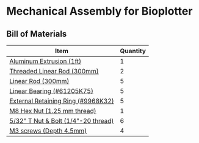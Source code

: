 # Mechanical Assembly for Bioplotter

## Bill of Materials

Item         | Quantity
------------ | -------------
[Aluminum Extrusion (1ft)](https://www.mcmaster.com/47065T107/) | 1
[Threaded Linear Rod (300mm)](https://www.mcmaster.com/1078N32/) | 2
[Linear Rod (300mm)](https://www.mcmaster.com/6112K44/) | 5
[Linear Bearing (#61205K75)](https://www.mcmaster.com/61205K75/) | 5
[External Retaining Ring (#9968K32)](https://www.mcmaster.com/9968K32/) | 5
[M8 Hex Nut (1.25 mm thread)](https://www.mcmaster.com/90592A022/) | 1
[5/32" T Nut & Bolt (1/4"-20 thread)](https://www.mcmaster.com/47065T139/) | 6
[M3 screws (Depth 4.5mm)](https://www.mcmaster.com/screws/socket-head-screws/alloy-steel-socket-head-screws-8/) | 4
